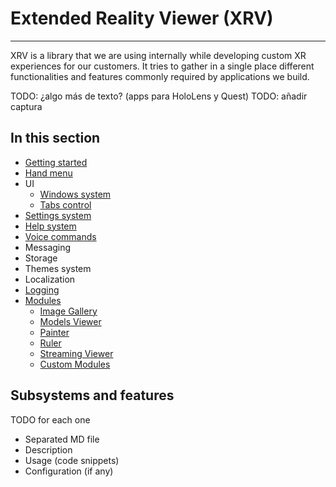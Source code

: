# Extended Reality Viewer (XRV)

---

XRV is a library that we are using internally while developing custom XR experiences for our customers. It tries to gather in a single place different functionalities and features commonly required by applications we build.

TODO: ¿algo más de texto? (apps para HoloLens y Quest)
TODO: añadir captura

## In this section

- [Getting started](getting_started.md)
- [Hand menu](hand_menu.md)
- UI
  - [Windows system](windows_system.md)
  - [Tabs control](tabs_control.md)
- [Settings system](settings_system.md)
- [Help system](help_system.md)
- [Voice commands](voice_commands.md)
- Messaging
- Storage
- Themes system
- Localization
- [Logging](logging.md)
- [Modules](modules/index.md)
  - [Image Gallery](modules/imageGallery/index.md)
  - [Models Viewer](modules/modelsLoader/index.md)
  - [Painter](modules/painter/index.md)
  - [Ruler](modules/ruler/index.md)
  - [Streaming Viewer](modules/streamingviewer/index.md)
  - [Custom Modules](modules/customModule/index.md)

## Subsystems and features

TODO for each one

- Separated MD file
- Description
- Usage (code snippets)
- Configuration (if any)
